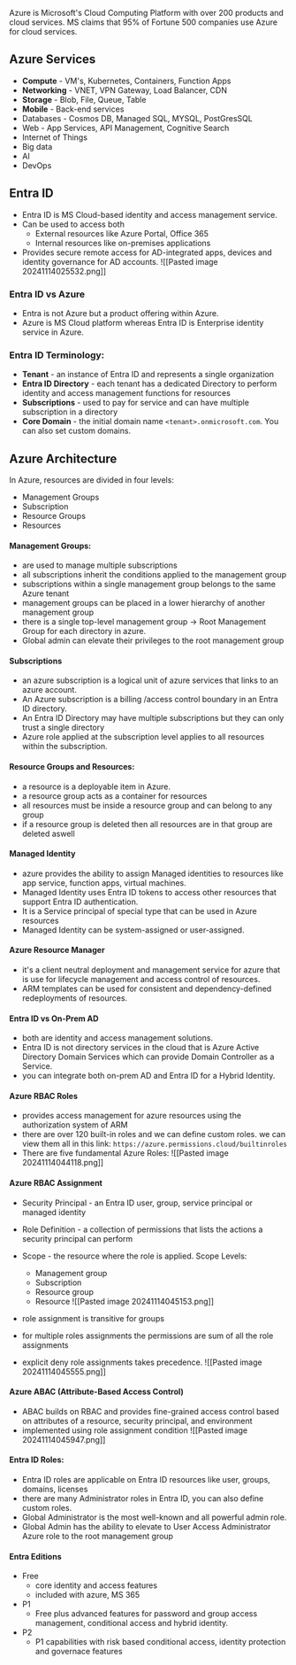 Azure is Microsoft's Cloud Computing Platform with over 200 products and cloud services. MS claims that 95% of Fortune 500 companies use Azure for cloud services. 

## Azure Services
- **Compute** - VM's, Kubernetes, Containers, Function Apps
- **Networking** - VNET, VPN Gateway, Load Balancer, CDN
- **Storage** - Blob, File, Queue, Table
- **Mobile** - Back-end services
- Databases - Cosmos DB, Managed SQL, MYSQL, PostGresSQL
- Web - App Services, API Management, Cognitive Search 
- Internet of Things
- Big data 
- AI
- DevOps

## Entra ID 
- Entra ID is MS Cloud-based identity and access management service. 
- Can be used to access both 
	- External resources like Azure Portal, Office 365
	- Internal resources like on-premises applications 
- Provides secure remote access for AD-integrated apps, devices and identity governance for AD accounts. 
![[Pasted image 20241114025532.png]]

### Entra ID vs Azure
- Entra is not Azure but a product offering within Azure. 
- Azure is MS Cloud platform whereas Entra ID is Enterprise identity service in Azure. 

### Entra ID Terminology: 
- **Tenant** - an instance of Entra ID and represents a single organization
- **Entra ID Directory** - each tenant has a dedicated Directory to perform identity and access management functions for resources
- **Subscriptions** - used to pay for service and can have multiple subscription in a directory 
- **Core Domain** - the initial domain name `<tenant>.onmicrosoft.com`. You can also set custom domains. 

## Azure Architecture
In Azure, resources are divided in four levels: 
- Management Groups
- Subscription
- Resource Groups 
- Resources

#### Management Groups: 
- are used to manage multiple subscriptions
- all subscriptions inherit the conditions applied to the management group
- subscriptions within a single management group belongs to the same Azure tenant
- management groups can be placed in a lower hierarchy of another management group 
- there is a single top-level management group -> Root Management Group for each directory in azure. 
- Global admin can elevate their privileges to the root management group

#### Subscriptions
- an azure subscription is a logical unit of azure services that links to an azure account.
- An Azure subscription is a billing /access control boundary in an Entra ID directory. 
- An Entra ID Directory may have multiple subscriptions but they can only trust a single directory 
- Azure role applied at the subscription level applies to all resources within the subscription.

#### Resource Groups and Resources: 
- a resource is a deployable item in Azure. 
- a resource group acts as a container for resources
- all resources must be inside a resource group and can belong to any group
- if a resource group is deleted then all resources are in that group are deleted aswell

#### Managed Identity
- azure provides the ability to assign Managed identities to resources like app service, function apps, virtual machines.
- Managed Identity uses Entra ID tokens to access other resources that support Entra ID authentication.
- It is a Service principal of special type that can be used in Azure resources
- Managed Identity can be system-assigned or user-assigned.

#### Azure Resource Manager
- it's a client neutral deployment and management service for azure that is use for lifecycle management and access control of resources. 
- ARM templates can be used for consistent and dependency-defined redeployments of resources. 

#### Entra ID vs On-Prem AD
- both are identity and access management solutions. 
- Entra ID is not directory services in the cloud that is Azure Active Directory Domain Services which can provide Domain Controller as a Service. 
- you can integrate both on-prem AD and Entra ID for a Hybrid Identity.


#### Azure RBAC Roles
- provides access management for azure resources using the authorization system of ARM
- there are over 120 built-in roles and we can define custom roles. we can view them all in this link: `https://azure.permissions.cloud/builtinroles`
- There are five fundamental Azure Roles:
![[Pasted image 20241114044118.png]]

#### Azure RBAC Assignment 
- Security Principal - an Entra ID user, group, service principal or managed identity
- Role Definition - a collection of permissions that lists the actions a security principal can perform 
- Scope - the resource where the role is applied. Scope Levels:
	- Management group
	- Subscription
	- Resource group
	- Resource
![[Pasted image 20241114045153.png]]

- role assignment is transitive for groups
- for multiple roles assignments the permissions are sum of all the role assignments
- explicit deny role assignments takes precedence. 
 ![[Pasted image 20241114045555.png]]

#### Azure ABAC (Attribute-Based Access Control)
- ABAC builds on RBAC and provides fine-grained access control based on attributes of a resource, security principal,  and environment 
- implemented using role assignment condition
![[Pasted image 20241114045947.png]]

#### Entra ID Roles: 
- Entra ID roles are applicable on Entra ID resources like user, groups, domains, licenses
- there are many Administrator roles in Entra ID, you can also define custom roles. 
- Global Administrator is the most well-known and all powerful admin role.
- Global Admin has the ability to elevate to User Access Administrator Azure role to the root management group 

#### Entra Editions 
- Free 
	- core identity and access features 
	- included with azure, MS 365
- P1
	- Free plus advanced features for password and group access management, conditional access and hybrid identity. 
- P2
	- P1 capabilities with risk based conditional access, identity protection and governace features
